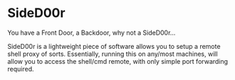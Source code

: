 # SideD00r
You have a Front Door, a Backdoor, why not a SideD00r...

SideD00r is a lightweight piece of software allows you to setup a remote shell proxy of sorts. Essentially, running this on any/most machines, will allow you to access the shell/cmd remote, with only simple port forwarding required.

